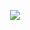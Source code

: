 <div align="center">

<!--
https://github.community/t/support-theme-context-for-images-in-light-vs-dark-mode/147981/84

<a href="https://github.com/nagapavandev/github-stats#gh-dark-mode-only">
<img src="https://github.com/nagapavandev/github-stats/blob/master/generated/overview.svg#gh-dark-mode-only" />
<img src="https://github.com/nagapavandev/github-stats/blob/master/generated/languages.svg#gh-dark-mode-only" />
</a>
<a href="https://github.com/nagapavandev/github-stats#gh-light-mode-only">
<img src="https://github.com/nagapavandev/github-stats/blob/master/generated/overview.svg#gh-dark-mode-only#gh-light-mode-only" />
<img src="https://github.com/nagapavandev/github-stats/blob/master/generated/languages.svg#gh-dark-mode-only#gh-light-mode-only" />
</a>
-->
<a href="https://git.io/streak-stats"><img src="https://streak-stats.demolab.com?user=nagapavandev&theme=transparent"/></a>
</div>

<!--
**nagapavandev/nagapavandev** is a ✨ _special_ ✨ repository because its `README.md` (this file) appears on your GitHub profile.

Here are some ideas to get you started:

- 🔭 I’m currently working on ...
- 🌱 I’m currently learning ...
- 👯 I’m looking to collaborate on ...
- 🤔 I’m looking for help with ...
- 💬 Ask me about ...
- 📫 How to reach me: ...
- 😄 Pronouns: ...
- ⚡ Fun fact: ...
-->
